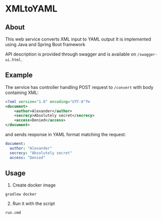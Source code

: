 # XMLtoYAML

## About
This web service converts XML input to YAML output
It is implemented using Java and Spring Boot framework

API description is provided through swagger and is available on `/swagger-ui.html`.

## Example

The service has controller handling POST request to `/convert` with body containing XML:
```xml
<?xml version="1.0" encoding="UTF-8"?>
<document>
    <author>Alexander</author>
    <secrecy>Absolutely secret</secrecy>
    <access>Denied</access>
</document>
```

and sends response in YAML format matching the request:
```yaml
document:
  author: "Alexander"
  secrecy: "Absolutely secret"
  access: "Denied"

```

## Usage 

1. Create docker image

`gradlew docker`

2. Run it with the script

`run.cmd`


